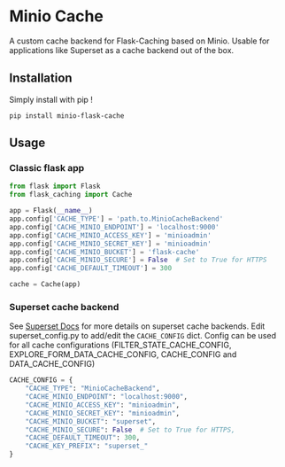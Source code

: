 # Minio Cache

A custom cache backend for Flask-Caching based on Minio. Usable for applications like Superset as a cache backend out of the box.

## Installation
Simply install with pip !
```
pip install minio-flask-cache
```

## Usage
### Classic flask app
```python
from flask import Flask
from flask_caching import Cache

app = Flask(__name__)
app.config['CACHE_TYPE'] = 'path.to.MinioCacheBackend'
app.config['CACHE_MINIO_ENDPOINT'] = 'localhost:9000'
app.config['CACHE_MINIO_ACCESS_KEY'] = 'minioadmin'
app.config['CACHE_MINIO_SECRET_KEY'] = 'minioadmin'
app.config['CACHE_MINIO_BUCKET'] = 'flask-cache'
app.config['CACHE_MINIO_SECURE'] = False  # Set to True for HTTPS
app.config['CACHE_DEFAULT_TIMEOUT'] = 300

cache = Cache(app)
```

### Superset cache backend
See [Superset Docs](https://superset.apache.org/docs/6.0.0/configuration/cache) for more details on superset cache backends.
Edit superset_config.py to add/edit the `CACHE_CONFIG` dict.
Config can be used for all cache configurations (FILTER_STATE_CACHE_CONFIG, EXPLORE_FORM_DATA_CACHE_CONFIG, CACHE_CONFIG and DATA_CACHE_CONFIG)
```python
CACHE_CONFIG = {
    "CACHE_TYPE": "MinioCacheBackend",
    "CACHE_MINIO_ENDPOINT": "localhost:9000",
    "CACHE_MINIO_ACCESS_KEY": "minioadmin",
    "CACHE_MINIO_SECRET_KEY": "minioadmin",
    "CACHE_MINIO_BUCKET": "superset",
    "CACHE_MINIO_SECURE": False  # Set to True for HTTPS,
    "CACHE_DEFAULT_TIMEOUT": 300,
    "CACHE_KEY_PREFIX": "superset_"
}
```